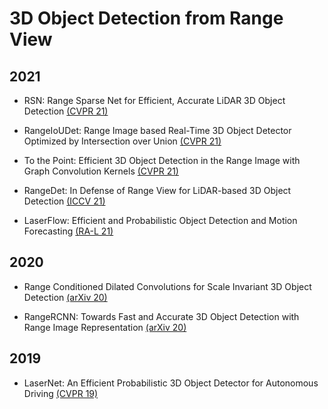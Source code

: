 # 3D Object Detection from Range View

## 2021

- RSN: Range Sparse Net for Efficient, Accurate LiDAR 3D Object Detection [(CVPR 21)](https://openaccess.thecvf.com/content/CVPR2021/papers/Sun_RSN_Range_Sparse_Net_for_Efficient_Accurate_LiDAR_3D_Object_CVPR_2021_paper.pdf)

- RangeIoUDet: Range Image based Real-Time 3D Object Detector Optimized by Intersection over Union [(CVPR 21)](https://openaccess.thecvf.com/content/CVPR2021/papers/Liang_RangeIoUDet_Range_Image_Based_Real-Time_3D_Object_Detector_Optimized_by_CVPR_2021_paper.pdf)

- To the Point: Efficient 3D Object Detection in the Range Image with Graph Convolution Kernels [(CVPR 21)](https://openaccess.thecvf.com/content/CVPR2021/papers/Chai_To_the_Point_Efficient_3D_Object_Detection_in_the_Range_CVPR_2021_paper.pdf)

- RangeDet: In Defense of Range View for LiDAR-based 3D Object Detection [(ICCV 21)](https://openaccess.thecvf.com/content/ICCV2021/papers/Fan_RangeDet_In_Defense_of_Range_View_for_LiDAR-Based_3D_Object_ICCV_2021_paper.pdf)

- LaserFlow: Efficient and Probabilistic Object Detection and Motion Forecasting [(RA-L 21)](https://ieeexplore.ieee.org/stamp/stamp.jsp?arnumber=9310205)

## 2020

- Range Conditioned Dilated Convolutions for Scale Invariant 3D Object Detection [(arXiv 20)](https://arxiv.org/pdf/2005.09927.pdf)

- RangeRCNN: Towards Fast and Accurate 3D Object Detection with Range Image Representation [(arXiv 20)](https://arxiv.org/pdf/2009.00206.pdf)

## 2019

- LaserNet: An Efficient Probabilistic 3D Object Detector for Autonomous Driving [(CVPR 19)](https://openaccess.thecvf.com/content_CVPR_2019/papers/Meyer_LaserNet_An_Efficient_Probabilistic_3D_Object_Detector_for_Autonomous_Driving_CVPR_2019_paper.pdf)